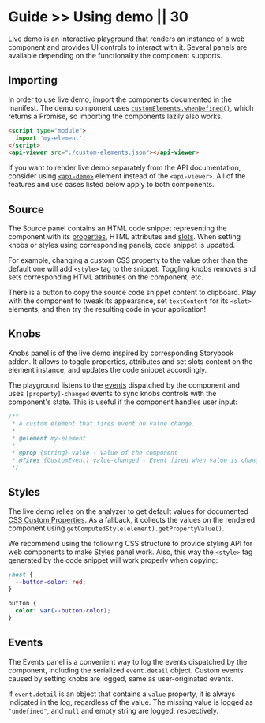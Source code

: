 # Guide >> Using demo || 30

Live demo is an interactive playground that renders an instance of a web component and provides UI controls to interact with it.
Several panels are available depending on the functionality the component supports.

## Importing

In order to use live demo, import the components documented in the manifest.
The demo component uses [`customElements.whenDefined()`](https://developer.mozilla.org/en-US/docs/Web/API/CustomElementRegistry/whenDefined), which returns a Promise, so importing the components lazily also works.

```html
<script type="module">
  import 'my-element';
</script>
<api-viewer src="./custom-elements.json"></api-viewer>
```

If you want to render live demo separately from the API documentation, consider using [`<api-demo>`](../../examples/api-demo/) element instead of the `<api-viewer>`.
All of the features and use cases listed below apply to both components.

## Source

The Source panel contains an HTML code snippet representing the component with its
[properties](../writing-jsdoc/#properties), HTML attributes and [slots](../writing-jsdoc/#slots).
When setting knobs or styles using corresponding panels, code snippet is updated.

For example, changing a custom CSS property to the value other than the default one will add `<style>` tag to the snippet.
Toggling knobs removes and sets corresponding HTML attributes on the component, etc.

There is a button to copy the source code snippet content to clipboard.
Play with the component to tweak its appearance, set `textContent` for its `<slot>` elements, and then try the resulting code in your application!

## Knobs

Knobs panel is of the live demo inspired by corresponding Storybook addon.
It allows to toggle properties, attributes and set slots content on the element instance, and updates the code snippet accordingly.

The playground listens to the [events](../writing-jsdoc/#events) dispatched by the component
and uses `[property]-changed` events to sync knobs controls with the component's state.
This is useful if the component handles user input:

```js
/**
 * A custom element that fires event on value change.
 *
 * @element my-element
 *
 * @prop {string} value - Value of the component
 * @fires {CustomEvent} value-changed - Event fired when value is changed
 */
```

## Styles

The live demo relies on the analyzer to get default values for documented [CSS Custom Properties](../writing-jsdoc/#css-custom-properties).
As a fallback, it collects the values on the rendered component using `getComputedStyle(element).getPropertyValue()`.

We recommend using the following CSS structure to provide styling API for web components to make Styles panel work.
Also, this way the `<style>` tag generated by the code snippet will work properly when copying:

```css
:host {
  --button-color: red;
}

button {
  color: var(--button-color);
}
```

## Events

The Events panel is a convenient way to log the events dispatched by the component, including the serialized `event.detail` object.
Custom events caused by setting knobs are logged, same as user-originated events.

If `event.detail` is an object that contains a `value` property, it is always indicated in the log, regardless of the value.
The missing value is logged as `"undefined"`, and `null` and empty string are logged, respectively.
